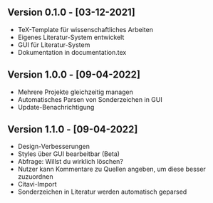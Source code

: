 ## Version 0.1.0 - [03-12-2021]
- TeX-Template für wissenschaftliches Arbeiten
- Eigenes Literatur-System entwickelt
- GUI für Literatur-System
- Dokumentation in documentation.tex

## Version 1.0.0 - [09-04-2022]
- Mehrere Projekte gleichzeitig managen
- Automatisches Parsen von Sonderzeichen in GUI
- Update-Benachrichtigung

## Version 1.1.0 - [09-04-2022]
- Design-Verbesserungen
- Styles über GUI bearbeitbar (Beta)
- Abfrage: Willst du wirklich löschen?
- Nutzer kann Kommentare zu Quellen angeben, um diese besser zuzuordnen
- Citavi-Import
- Sonderzeichen in Literatur werden automatisch geparsed